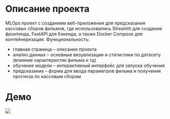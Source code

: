 # Описание проекта
MLOps проект с созданием веб-приложения для предсказания кассовых сборов фильмов, где использовались Streamlit для создания фронтенда, FastAPI для бэкенда, а также Docker Compose для контейнеризации. 
Функциональность:
- главная страница – описание проекта
- анализ данных – основные визуализации и статистики по датасету (влияние характеристик фильма и тд)
- обучение модели – интерактивный интерфейс для запуска обучения
- предсказание – форма для ввода параметров фильма и получения прогноза по кассовым сборам

# Демо
![](https://github.com/twiracle/mlops-films-box-office/blob/main/demo/demo.gif)
